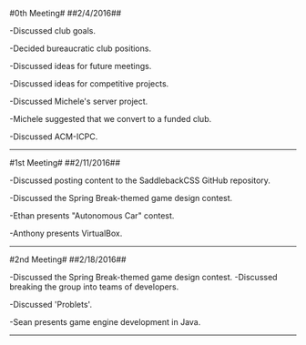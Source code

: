 #0th Meeting#
##2/4/2016##

-Discussed club goals.

-Decided bureaucratic club positions.

-Discussed ideas for future meetings.

-Discussed ideas for competitive projects.

-Discussed Michele's server project.

-Michele suggested that we convert to a funded club.

-Discussed ACM-ICPC.

***


#1st Meeting#
##2/11/2016##

-Discussed posting content to the SaddlebackCSS GitHub repository.

-Discussed the Spring Break-themed game design contest.

-Ethan presents "Autonomous Car" contest.

-Anthony presents VirtualBox.

***


#2nd Meeting#
##2/18/2016##

-Discussed the Spring Break-themed game design contest.
  -Discussed breaking the group into teams of developers.

-Discussed 'Problets'.

-Sean presents game engine development in Java.

***

